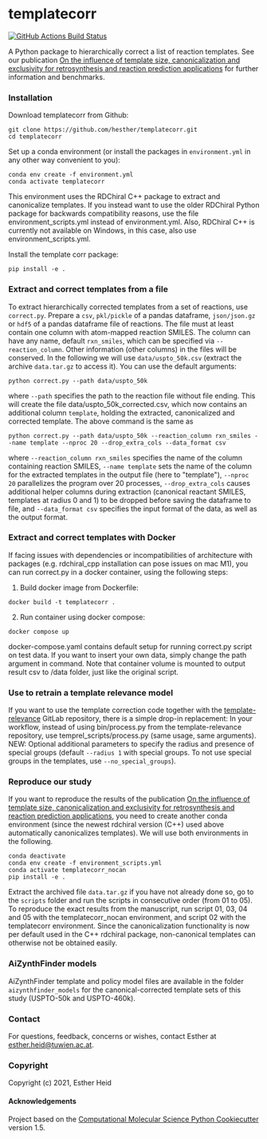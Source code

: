 templatecorr
==============================
[//]: # (Badges)
[![GitHub Actions Build Status](https://github.com/hesther/templatecorr/workflows/CI/badge.svg)](https://github.com/hesther/templatecorr/actions?query=workflow%3ACI)


A Python package to hierarchically correct a list of reaction templates.
See our publication [On the influence of template size, canonicalization and exclusivity for retrosynthesis and reaction prediction applications](https://doi.org/10.1021/acs.jcim.1c01192) for further information and benchmarks.

### Installation

Download templatecorr from Github:

```
git clone https://github.com/hesther/templatecorr.git
cd templatecorr
```

Set up a conda environment (or install the packages in `environment.yml` in any other way convenient to you):

```
conda env create -f environment.yml
conda activate templatecorr
```

This environment uses the RDChiral C++ package to extract and canonicalize templates. If you instead want to use the older RDChiral Python package for backwards compatibility reasons, use the file environment_scripts.yml instead of environment.yml. Also, RDChiral C++ is currently not available on Windows, in this case, also use environment_scripts.yml.

Install the template corr package:

```
pip install -e .
```

### Extract and correct templates from a file

To extract hierarchically corrected templates from a set of reactions, use `correct.py`. Prepare a `csv`, `pkl/pickle` of a pandas dataframe, `json/json.gz` or `hdf5` of a pandas dataframe file of reactions. The file must at least contain one column with atom-mapped reaction SMILES. The column can have any name, default `rxn_smiles`, which can be specified via `--reaction_column`. Other information (other columns) in the files will be conserved. In the following we will use `data/uspto_50k.csv` (extract the archive `data.tar.gz` to access it). You can use the default arguments:

```
python correct.py --path data/uspto_50k
```

where `--path` specifies the path to the reaction file without file ending. This will create the file data/uspto_50k_corrected.csv, which now contains an additional column `template`, holding the extracted, canonicalized and corrected template. The above command is the same as

```
python correct.py --path data/uspto_50k --reaction_column rxn_smiles --name template --nproc 20 --drop_extra_cols --data_format csv
```

where `--reaction_column rxn_smiles` specifies the name of the column containing reaction SMILES, `--name template` sets the name of the column for the extracted templates in the output file (here to "template"), `--nproc 20` parallelizes the program over 20 processes, `--drop_extra_cols` causes additional helper columns during extraction (canonical reactant SMILES, templates at radius 0 and 1) to be dropped before saving the dataframe to file, and `--data_format csv` specifies the input format of the data, as well as the output format.

### Extract and correct templates with Docker

If facing issues with dependencies or incompatibilities of architecture with packages (e.g. rdchiral_cpp installation can pose issues on mac M1), you can run correct.py in a docker container, using the following steps:
1. Build docker image from Dockerfile:
```
docker build -t templatecorr .
```
2. Run container using docker compose:
```
docker compose up
```

docker-compose.yaml contains default setup for running correct.py script on test data. If you want to insert your own data, simply change the path argument in command. Note that container volume is mounted to output result csv to /data folder, just like the original script.


### Use to retrain a template relevance model

If you want to use the template correction code together with the [template-relevance](https://gitlab.com/mefortunato/template-relevance) GitLab repository, there is a simple drop-in replacement: In your workflow, instead of using bin/process.py from the template-relevance repository, use temprel_scripts/process.py (same usage, same arguments). NEW: Optional additional parameters to specify the radius and presence of special groups (default `--radius 1` with special groups. To not use special groups in the templates, use `--no_special_groups`).


### Reproduce our study

If you want to reproduce the results of the publication [On the influence of template size, canonicalization and exclusivity for retrosynthesis and reaction prediction applications](https://doi.org/10.1021/acs.jcim.1c01192), you need to create another conda environment (since the newest rdchiral version (C++) used above automatically canonicalizes templates). We will use both environments in the following.

```
conda deactivate
conda env create -f environment_scripts.yml
conda activate templatecorr_nocan
pip install -e .
```

Extract the archived file `data.tar.gz` if you have not already done so, go to the `scripts` folder  and run the scripts in consecutive order (from 01 to 05). To reproduce the exact results from the manuscript, run script 01, 03, 04 and 05 with the templatecorr_nocan environment, and script 02 with the templatecorr environment. Since the canonicalization functionality is now per default used in the C++ rdchiral package, non-canonical templates can otherwise not be obtained easily.

### AiZynthFinder models

AiZynthFinder template and policy model files are available in the folder `aizynthfinder_models` for the canonical-corrected template sets of this study (USPTO-50k and USPTO-460k).

### Contact

For questions, feedback, concerns or wishes, contact Esther at esther.heid@tuwien.ac.at.

### Copyright

Copyright (c) 2021, Esther Heid


#### Acknowledgements
 
Project based on the 
[Computational Molecular Science Python Cookiecutter](https://github.com/molssi/cookiecutter-cms) version 1.5.

